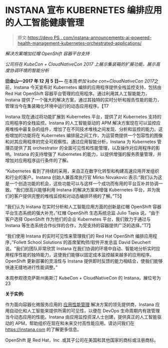 # INSTANA 宣布 KUBERNETES 编排应用的人工智能健康管理

> 原文:[https://devo PS . com/instana-announcements-ai-powered-health-management-kubernetes-orchestrated-applications/](https://devops.com/instana-announces-ai-powered-health-management-kubernetes-orchestrated-applications/)

*解决方案增加红帽 OpenShift 容器平台支持*

*公司将在 KubeCon + CloudNativeCon 2017 上展示集装箱的扩展功能，展示高度协调环境的智能分析*

 **旧金山—2017 年 12 月 5 日—** 在本周*参加 kube con+CloudNativeCon 2017*之前，Instana 今天宣布对 Kubernetes 编排的应用程序提供全栈监控支持，包括由 Red Hat OpenShift 容器平台管理的应用程序。通过利用其人工智能能力，Instana 提供了一个强大的解决方案，通过其独特的实时分析和报告性能的能力，管理当今在集装箱化环境中运行的动态应用程序。【T7

Instana 现在通过将功能扩展到 Kubernetes 平台，提供了对 Kubernetes 支持的应用程序的全栈监控。Instana 的人工智能驱动的 APM 解决方案现在可以监控应用堆栈中最复杂的组件，增加了在不同技术堆栈之间发现、分析和监控的能力。这些增加的功能将在 Kubernetes 编排层之间工作，为运营商提供一个包容性的图像和对其应用程序的完全可观察性。通过应用智能分析，Instana 为 Kubernetes 管理员提供了其 orchestrator 的全面可见性和性能管理，以及操作对应用程序的影响。Instana 的支持增强了 Kubernetes 的能力，以提供增强的服务质量管理，并增加对应用程序运行条件的了解。

“Kubernetes 看到了持续的采用，来自正在数字化转型和构建高速应用开发组织和行业的客户。Instana 创始人兼首席执行官 Mirko Novakovic 表示:“我们认为这是一个创造功能的机会，这些功能可以与这样一个成功而有用的平台互补并协调一致。“我们很高兴能够利用 Instana 的解决方案来增强 Kubernetes 平台，并为我们的客户提供完整的堆栈监控和对动态编排环境的了解。”T5】

“我们认为 Instana 在实时分析和人工智能应用方面的创新是红帽 OpenShift 容器平台生态系统的强大补充，”红帽 OpenShift 生态系统总监 Julio Tapia 说。“由于客户选择 OpenShift 作为他们的企业 Kubernetes 平台，我们致力于通过与 Instana 等生态系统合作伙伴的合作，为受支持的容器提供广泛的选择。”T7】

“我们使用 Instana 的实时可见性来管理我们的 Red Hat OpenShift 编排应用程序，”Follett School Solutions 的首席架构师/软件开发总监 David Deuchert 说。“我们的团队非常欣赏 Instana 在我们协调的环境中自动、智能地分析实时应用程序性能的独特能力，这使我们能够以固定成本监控越来越多的应用程序。OpenShift 更新部署的灵活性与 Instana 提供即时反馈的能力相结合，使我们能够快速无缝地进行性能调整。”

本周参观德克萨斯州奥斯汀 KubeCon + CloudNativeCon 的 Instana，展位号为 23

**关于实例:**

作为面向容器化微服务应用的 [](http://instana.com/application-management)[应用性能管理](http://instana.com/application-management) 解决方案的领先提供商，Instana 应用自动化和人工智能来提供所需的可见性，以便在 DevOps 生命周期内有效管理当今动态应用的性能。Instana 由应用监控资深人士创建，提供真正的人工智能驱动的 APM，帮助组织在现在和未来交付高性能应用。请访问我们在 https://instana.com 的[](https://instana.com/)了解更多信息。

OpenShift 是 Red Hat，Inc .或其子公司在美国和其他国家的商标或注册商标。